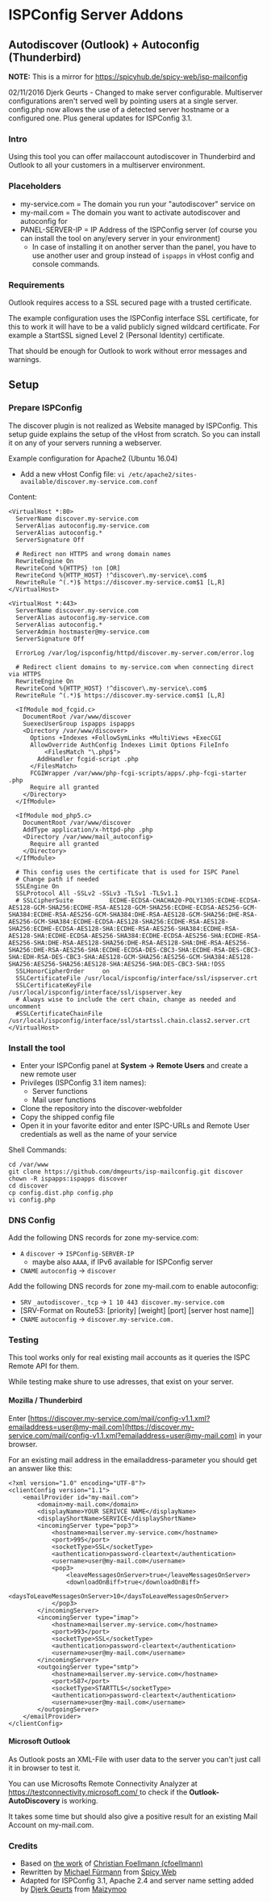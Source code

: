 # ISPConfig Server Addons
## Autodiscover (Outlook) + Autoconfig (Thunderbird)

**NOTE:** This is a mirror for https://spicyhub.de/spicy-web/isp-mailconfig

02/11/2016 Djerk Geurts - Changed to make server configurable. Multiserver configurations aren't served well by pointing users at a single server. config.php now allows the use of a detected server hostname or a configured one. Plus general updates for ISPConfig 3.1.

### Intro

Using this tool you can offer mailaccount autodiscover in Thunderbird and Outlook to all your customers in a multiserver environment.

### Placeholders
* my-service.com = The domain you run your "autodiscover" service on
* my-mail.com = The domain you want to activate autodiscover and autoconfig for
* PANEL-SERVER-IP = IP Address of the ISPConfig server (of course you can install the tool on any/every server in your environment)
	* In case of installing it on another server than the panel, you have to use another user and group instead of `ispapps` in vHost config and console commands. 

### Requirements

Outlook requires access to a SSL secured page with a trusted certificate. 

The example configuration uses the ISPConfig interface SSL certificate, for this to work it will have to be a valid publicly signed wildcard certificate. For example a StartSSL signed Level 2 (Personal Identity) certificate.

That should be enough for Outlook to work without error messages and warnings. 

## Setup

### Prepare ISPConfig

The discover plugin is not realized as Website managed by ISPConfig. This setup guide explains the setup of the vHost from scratch. So you can install it on any of your servers running a webserver.

Example configuration for Apache2 (Ubuntu 16.04)

* Add a new vHost Config file: `vi /etc/apache2/sites-available/discover.my-service.com.conf`

Content:

	<VirtualHost *:80>
	  ServerName discover.my-service.com
	  ServerAlias autoconfig.my-service.com
	  ServerAlias autoconfig.*
	  ServerSignature Off
	  
	  # Redirect non HTTPS and wrong domain names
	  RewriteEngine On
	  RewriteCond %{HTTPS} !on [OR]
	  RewriteCond %{HTTP_HOST} !^discover\.my-service\.com$
	  RewriteRule ^(.*)$ https://discover.my-service.com$1 [L,R]
	</VirtualHost>
	
	<VirtualHost *:443>
	  ServerName discover.my-service.com
	  ServerAlias autoconfig.my-service.com
	  ServerAlias autoconfig.*
	  ServerAdmin hostmaster@my-service.com
	  ServerSignature Off
	  
	  ErrorLog /var/log/ispconfig/httpd/discover.my-server.com/error.log
	
	  # Redirect client domains to my-service.com when connecting direct via HTTPS
	  RewriteEngine On
	  RewriteCond %{HTTP_HOST} !^discover\.my-service\.com$
	  RewriteRule ^(.*)$ https://discover.my-service.com$1 [L,R]
  
	  <IfModule mod_fcgid.c>
	    DocumentRoot /var/www/discover
	    SuexecUserGroup ispapps ispapps
	    <Directory /var/www/discover>
	      Options +Indexes +FollowSymLinks +MultiViews +ExecCGI
	      AllowOverride AuthConfig Indexes Limit Options FileInfo
      	      <FilesMatch "\.php$">
	        AddHandler fcgid-script .php
	      </FilesMatch>
	      FCGIWrapper /var/www/php-fcgi-scripts/apps/.php-fcgi-starter .php
	      Require all granted
	    </Directory>
	  </IfModule>
	
	  <IfModule mod_php5.c>
	    DocumentRoot /var/www/discover
	    AddType application/x-httpd-php .php
	    <Directory /var/www/mail_autoconfig>
	      Require all granted
	    </Directory>
	  </IfModule>
	
	  # This config uses the certificate that is used for ISPC Panel
	  # Change path if needed
	  SSLEngine On
	  SSLProtocol All -SSLv2 -SSLv3 -TLSv1 -TLSv1.1
	  # SSLCipherSuite          ECDHE-ECDSA-CHACHA20-POLY1305:ECDHE-ECDSA-AES128-GCM-SHA256:ECDHE-RSA-AES128-GCM-SHA256:ECDHE-ECDSA-AES256-GCM-SHA384:ECDHE-RSA-AES256-GCM-SHA384:DHE-RSA-AES128-GCM-SHA256:DHE-RSA-AES256-GCM-SHA384:ECDHE-ECDSA-AES128-SHA256:ECDHE-RSA-AES128-SHA256:ECDHE-ECDSA-AES128-SHA:ECDHE-RSA-AES256-SHA384:ECDHE-RSA-AES128-SHA:ECDHE-ECDSA-AES256-SHA384:ECDHE-ECDSA-AES256-SHA:ECDHE-RSA-AES256-SHA:DHE-RSA-AES128-SHA256:DHE-RSA-AES128-SHA:DHE-RSA-AES256-SHA256:DHE-RSA-AES256-SHA:ECDHE-ECDSA-DES-CBC3-SHA:ECDHE-RSA-DES-CBC3-SHA:EDH-RSA-DES-CBC3-SHA:AES128-GCM-SHA256:AES256-GCM-SHA384:AES128-SHA256:AES256-SHA256:AES128-SHA:AES256-SHA:DES-CBC3-SHA:!DSS
	  SSLHonorCipherOrder     on
	  SSLCertificateFile /usr/local/ispconfig/interface/ssl/ispserver.crt
	  SSLCertificateKeyFile /usr/local/ispconfig/interface/ssl/ispserver.key
	  # Always wise to include the cert chain, change as needed and uncomment
	  #SSLCertificateChainFile /usr/local/ispconfig/interface/ssl/startssl.chain.class2.server.crt
	</VirtualHost>


### Install the tool

* Enter your ISPConfig panel at **System -> Remote Users** and create a new remote user
* Privileges (ISPConfig 3.1 item names):
  * Server functions
  * Mail user functions
* Clone the repository into the discover-webfolder
* Copy the shipped config file
* Open it in your favorite editor and enter ISPC-URLs and Remote User credentials as well as the name of your service

Shell Commands:
 
    cd /var/www
    git clone https://github.com/dmgeurts/isp-mailconfig.git discover
	chown -R ispapps:ispapps discover
    cd discover
    cp config.dist.php config.php
    vi config.php

### DNS Config
Add the following DNS records for zone my-service.com:

* `A` `discover` -> `ISPConfig-SERVER-IP`  
  * maybe also `AAAA`, if IPv6 available for ISPConfig server
* `CNAME` `autoconfig` -> `discover`

Add the following DNS records for zone my-mail.com to enable autoconfig:

* `SRV` `_autodiscover._tcp` -> `1 10 443 discover.my-service.com` 
 * [SRV-Format on Route53:  [priority] [weight] [port] [server host name]]
* `CNAME` `autoconfig` -> `discover.my-service.com.`

### Testing

This tool works only for real existing mail accounts as it queries the ISPC Remote API for them.

While testing make shure to use adresses, that exist on your server.

#### Mozilla / Thunderbird
Enter [https://discover.my-service.com/mail/config-v1.1.xml?emailaddress=user@my-mail.com](https://discover.my-service.com/mail/config-v1.1.xml?emailaddress=user@my-mail.com) in your browser.

For an existing mail address in the emailaddress-parameter you should get an answer like this:

    <?xml version="1.0" encoding="UTF-8"?>
    <clientConfig version="1.1">
        <emailProvider id="my-mail.com">
            <domain>my-mail.com</domain>
            <displayName>YOUR SERIVCE NAME</displayName>
            <displayShortName>SERVICE</displayShortName>
            <incomingServer type="pop3">
                <hostname>mailserver.my-service.com</hostname>
                <port>995</port>
                <socketType>SSL</socketType>
                <authentication>password-cleartext</authentication>
                <username>user@my-mail.com</username>
                <pop3>
                    <leaveMessagesOnServer>true</leaveMessagesOnServer>
                    <downloadOnBiff>true</downloadOnBiff>
                    <daysToLeaveMessagesOnServer>10</daysToLeaveMessagesOnServer>
                </pop3>
            </incomingServer>
            <incomingServer type="imap">
                <hostname>mailserver.my-service.com</hostname>
                <port>993</port>
                <socketType>SSL</socketType>
                <authentication>password-cleartext</authentication>
                <username>user@my-mail.com</username>
            </incomingServer>
            <outgoingServer type="smtp">
                <hostname>mailserver.my-service.com</hostname>
                <port>587</port>
                <socketType>STARTTLS</socketType>
                <authentication>password-cleartext</authentication>
                <username>user@my-mail.com</username>
            </outgoingServer>
        </emailProvider>
    </clientConfig>

#### Microsoft Outlook
As Outlook posts an XML-File with user data to the server you can't just call it in browser to test it.

You can use Microsofts Remote Connectivity Analyzer at [https://testconnectivity.microsoft.com/ ](https://testconnectivity.microsoft.com/) to check if the **Outlook-AutoDiscovery** is working.

It takes some time but should also give a positive result for an existing Mail Account on my-mail.com.

### Credits
* Based on [the work](https://github.com/foe-services/ispc-resources/tree/master/guides/autodiscover) of [Christian Foellmann (cfoellmann)](https://github.com/cfoellmann)
* Rewritten by [Michael Fürmann](https://spicyhub.de/u/quest) from [Spicy Web](https://spicyweb.de)
* Adapted for ISPConfig 3.1, Apache 2.4 and server name setting added by [Djerk Geurts](https://djerk.nl/) from [Maizymoo](https://maizymoo.com/)
